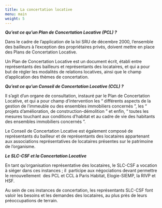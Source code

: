 ```yaml
---
title: La concertation locative
menu: main
weight: 5
---
```

***Qu’est ce qu’un Plan de Concertation Locative (PCL) ?***

Dans le cadre de l’application de la loi SRU de décembre 2000, l’ensemble des bailleurs à l’exception des propriétaires privés, doivent mettre en place des Plans de Concertation Locative.

Un Plan de Concertation Locative est un document écrit, établi entre représentants des bailleurs et représentants des locataires, et qui a pour but de régler les modalités de relations locatives, ainsi que le champ d’application des thèmes de concertation.

***Qu’est ce qu’un Conseil de Concertation Locative (CCL) ?***

Il s’agit d’un organe de consultation, instauré par le Plan de Concertation Locative, et qui a pour champ d’intervention les “ différents aspects de la gestion de l’immeuble ou des ensembles immobiliers concernés ”, les “ projets d’amélioration, de construction-démolition ” et enfin, “ toutes les mesures touchant aux conditions d’habitat et au cadre de vie des habitants des ensembles immobiliers concernés ”.

Le Conseil de Concertation Locative est également composé de représentants du bailleur et de représentants des locataires appartenant aux associations représentatives de locataires présentes sur le patrimoine de l’organisme.

***Le SLC-CSF et la Concertation Locative***

En tant qu’organisation représentative des locataires, le SLC-CSF a vocation à siéger dans ces instances ; il  participe aux négociations devant permettre le renouvellement  des PCL et CCL à Paris Habitat, Elogie-SIEMP, la RIVP et HSF.

Au sein de ces instances de concertation, les représentants SLC-CSF font valoir les besoins et les demandes des locataires, au plus près de leurs préoccupations de terrain.
